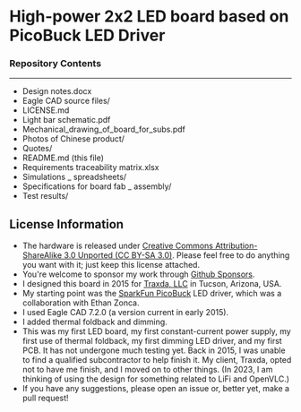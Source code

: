 High-power 2x2 LED board based on PicoBuck LED Driver
===================

### Repository Contents
-------------------
- Design notes.docx
- Eagle CAD source files/
- LICENSE.md
- Light bar schematic.pdf
- Mechanical_drawing_of_board_for_subs.pdf
- Photos of Chinese product/
- Quotes/
- README.md (this file)
- Requirements traceability matrix.xlsx
- Simulations _ spreadsheets/
- Specifications for board fab _ assembly/
- Test results/

License Information
-------------------
- The hardware is released under [Creative Commons Attribution-ShareAlike 3.0 Unported (CC BY-SA 3.0)](http://creativecommons.org/licenses/by-sa/3.0/).  Please feel free to do anything you want with it; just keep this license attached.
- You're welcome to sponsor my work through [Github Sponsors](https://github.com/sponsors/LiamDGray/).
- I designed this board in 2015 for [Traxda, LLC](https://www.traxda.com/) in Tucson, Arizona, USA.
- My starting point was the [SparkFun PicoBuck](https://github.com/sparkfun/PicoBuck) LED driver, which was a collaboration with Ethan Zonca.
- I used Eagle CAD 7.2.0 (a version current in early 2015).
- I added thermal foldback and dimming.
- This was my first LED board, my first constant-current power supply, my first use of thermal foldback, my first dimming LED driver, and my first PCB. It has not undergone much testing yet. Back in 2015, I was unable to find a qualified subcontractor to help finish it. My client, Traxda, opted not to have me finish, and I moved on to other things. (In 2023, I am thinking of using the design for something related to LiFi and OpenVLC.)
- If you have any suggestions, please open an issue or, better yet, make a pull request!
